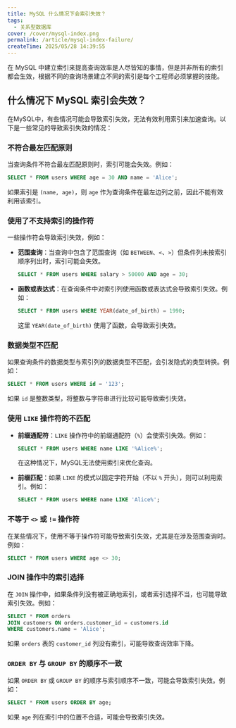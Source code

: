 ```yaml
---
title: MySQL 什么情况下会索引失效？
tags:
  - 关系型数据库
cover: /cover/mysql-index.png
permalink: /article/mysql-index-failure/
createTime: 2025/05/28 14:39:55
---
```

在 MySQL 中建立索引来提高查询效率是人尽皆知的事情，但是并非所有的索引都会生效，根据不同的查询场景建立不同的索引是每个工程师必须掌握的技能。
<!-- more -->

## 什么情况下 MySQL 索引会失效？
在MySQL中，有些情况可能会导致索引失效，无法有效利用索引来加速查询。以下是一些常见的导致索引失效的情况：

### 不符合最左匹配原则
当查询条件不符合最左匹配原则时，索引可能会失效。例如：

```sql
SELECT * FROM users WHERE age = 30 AND name = 'Alice';
```
如果索引是 `(name, age)`，则 `age` 作为查询条件在最左边列之前，因此不能有效利用该索引。

### 使用了不支持索引的操作符
一些操作符会导致索引失效，例如：

- **范围查询**：当查询中包含了范围查询（如 `BETWEEN`、`<`、`>`）但条件列未按索引顺序列出时，索引可能会失效。

  ```sql
  SELECT * FROM users WHERE salary > 50000 AND age = 30;
  ```

- **函数或表达式**：在查询条件中对索引列使用函数或表达式会导致索引失效。例如：

  ```sql
  SELECT * FROM users WHERE YEAR(date_of_birth) = 1990;
  ```

  这里 `YEAR(date_of_birth)` 使用了函数，会导致索引失效。

### 数据类型不匹配
如果查询条件的数据类型与索引列的数据类型不匹配，会引发隐式的类型转换。例如：

```sql
SELECT * FROM users WHERE id = '123';
```

如果 `id` 是整数类型，将整数与字符串进行比较可能导致索引失效。

### 使用 `LIKE` 操作符的不匹配

- **前缀通配符**：`LIKE` 操作符中的前缀通配符（`%`）会使索引失效。例如：

  ```sql
  SELECT * FROM users WHERE name LIKE '%Alice%';
  ```

  在这种情况下，MySQL无法使用索引来优化查询。

- **前缀匹配**：如果 `LIKE` 的模式以固定字符开始（不以 `%` 开头），则可以利用索引。例如：

  ```sql
  SELECT * FROM users WHERE name LIKE 'Alice%';
  ```

### 不等于 `<>` 或 `!=` 操作符
在某些情况下，使用不等于操作符可能导致索引失效，尤其是在涉及范围查询时。例如：

```sql
SELECT * FROM users WHERE age <> 30;
```

### JOIN 操作中的索引选择

在 `JOIN` 操作中，如果条件列没有被正确地索引，或者索引选择不当，也可能导致索引失效。例如：

```sql
SELECT * FROM orders
JOIN customers ON orders.customer_id = customers.id
WHERE customers.name = 'Alice';
```

如果 `orders` 表的 `customer_id` 列没有索引，可能导致查询效率下降。

### `ORDER BY` 与 `GROUP BY` 的顺序不一致
如果 `ORDER BY` 或 `GROUP BY` 的顺序与索引顺序不一致，可能会导致索引失效。例如：

```sql
SELECT * FROM users ORDER BY age;
```

如果 `age` 列在索引中的位置不合适，可能会导致索引失效。
